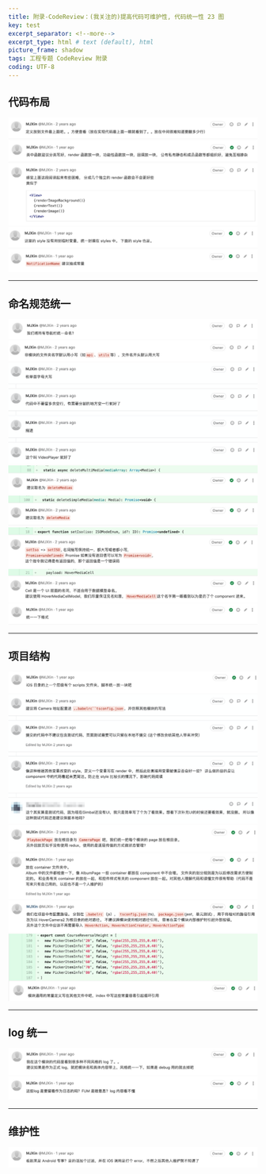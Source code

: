 ```yaml
---
title: 附录-CodeReview：(我关注的)提高代码可维护性, 代码统一性 23 图
key: test
excerpt_separator: <!--more-->
excerpt_type: html # text (default), html
picture_frame: shadow
tags: 工程专题 CodeReview 附录
coding: UTF-8
---
```

## 代码布局
![](/assets/images/附录/E8441177-7F36-48A4-950E-7A5547E8164D.png)
![](/assets/images/附录/FD89D6ED-F544-4314-A376-29900C6C9512.png)
![](/assets/images/附录/D0651723-34CA-4E5B-9F56-83613F700868.png)
![](/assets/images/附录/4B59F94C-4FD4-4E9E-A3D1-BA86CA092F67.png)
![](/assets/images/附录/8400E0A7-9320-431F-B2DA-6FC16EEBA4E0.png)


- - - -

## 命名规范统一
![](/assets/images/附录/62D55221-E199-468F-9A4C-4EACC9A2FB78.png)
![](/assets/images/附录/4772A077-905A-4FE5-BE3E-C4A2283B5E3B.png)
![](/assets/images/附录/13A319C2-FC27-4CCA-B210-2714A55D467C.png)
![](/assets/images/附录/59B6BC2A-6853-4DC3-84C2-8873B533EC97.png)
![](/assets/images/附录/544E1ECE-ECCB-4F3F-B890-755352514928.png)
![](/assets/images/附录/D4411538-997B-4E4F-9610-B36CD1F02B59.png)
![](/assets/images/附录/1281F480-A904-40FE-8407-88DC0CE85760.png)
![](/assets/images/附录/4D70FB39-9A31-492C-A9B6-9ED8367AE5C0.png)


- - - -

## 项目结构
![](/assets/images/附录/68550C36-0657-45C3-B027-19E58CC8EEF4.png)
![](/assets/images/附录/EE6739C4-40B6-417A-8CBB-3F45CFDCF48E.png)
![](/assets/images/附录/DD8A4381-F991-40D2-884D-F1C8F980F824.png)
![](/assets/images/附录/5BD39496-FA2E-4CAE-8C96-6AC5EB2122ED.png)
![](/assets/images/附录/ED55ADDC-2DB9-498D-83B3-459086364BA1.png)
![](/assets/images/附录/DC73926A-8C80-413F-AEA6-70D4267984F9.png)

- - - -
## log 统一
![](/assets/images/附录/E1460960-B386-49B7-8F43-A824233C9A77.png)
![](/assets/images/附录/D2E9CC7A-7259-40A6-A5C8-790C8567C538.png)


- - - -
## 维护性
![](/assets/images/附录/81E2A297-FD1E-4C3D-B7B2-1732820FC9DB.png)
